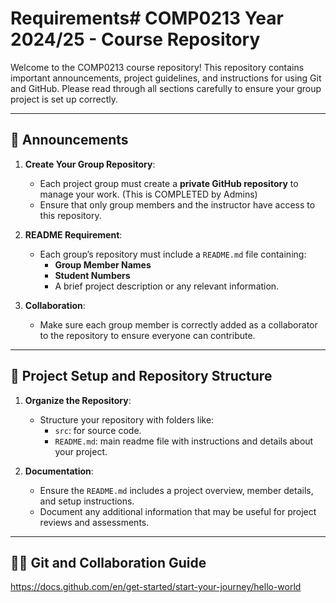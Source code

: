 # Requirements# COMP0213 Year 2024/25 - Course Repository

Welcome to the COMP0213 course repository! This repository contains important announcements, project guidelines, and instructions for using Git and GitHub. Please read through all sections carefully to ensure your group project is set up correctly.

---

## 📢 Announcements

1. **Create Your Group Repository**:
   - Each project group must create a **private GitHub repository** to manage your work. (This is COMPLETED by Admins)
   - Ensure that only group members and the instructor have access to this repository.

2. **README Requirement**:
   - Each group’s repository must include a `README.md` file containing:
     - **Group Member Names**
     - **Student Numbers**
     - A brief project description or any relevant information.

3. **Collaboration**:
   - Make sure each group member is correctly added as a collaborator to the repository to ensure everyone can contribute.

---

## 📁 Project Setup and Repository Structure

1. **Organize the Repository**:
   - Structure your repository with folders like:
     - `src`: for source code.
     - `README.md`: main readme file with instructions and details about your project.

2. **Documentation**:
   - Ensure the `README.md` includes a project overview, member details, and setup instructions.
   - Document any additional information that may be useful for project reviews and assessments.

---

## 👩‍💻 Git and Collaboration Guide

https://docs.github.com/en/get-started/start-your-journey/hello-world
